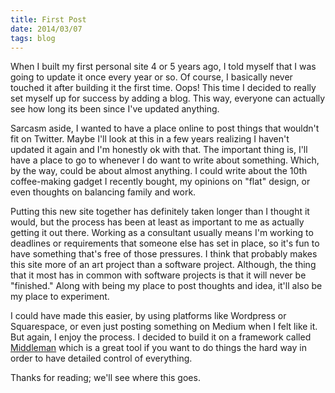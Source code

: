 ```yaml
---
title: First Post
date: 2014/03/07
tags: blog
---
```


When I built my first personal site 4 or 5 years ago, I told myself that I was going to update it once every year or so. Of course, I basically never touched it after building it the first time. Oops! This time I decided to really set myself up for success by adding a blog. This way, everyone can actually see how long its been since I've updated anything.

Sarcasm aside, I wanted to have a place online to post things that wouldn't fit on Twitter. Maybe I'll look at this in a few years realizing I haven't updated it again and I'm honestly ok with that. The important thing is, I'll have a place to go to whenever I do want to write about something. Which, by the way, could be about almost anything. I could write about the 10th coffee-making gadget I recently bought, my opinions on "flat" design, or even thoughts on balancing family and work.

Putting this new site together has definitely taken longer than I thought it would, but the process has been at least as important to me as actually getting it out there. Working as a consultant usually means I'm working to deadlines or requirements that someone else has set in place, so it's fun to have something that's free of those pressures. I think that probably makes this site more of an art project than a software project. Although, the thing that it most has in common with software projects is that it will never be "finished." Along with being my place to post thoughts and idea, it'll also be my place to experiment.

I could have made this easier, by using platforms like Wordpress or Squarespace, or even just posting something on Medium when I felt like it. But again, I enjoy the process. I decided to build it on a framework called [Middleman](https://middlemanapp.com/) which is a great tool if you want to do things the hard way in order to have detailed control of everything.

Thanks for reading; we'll see where this goes.
